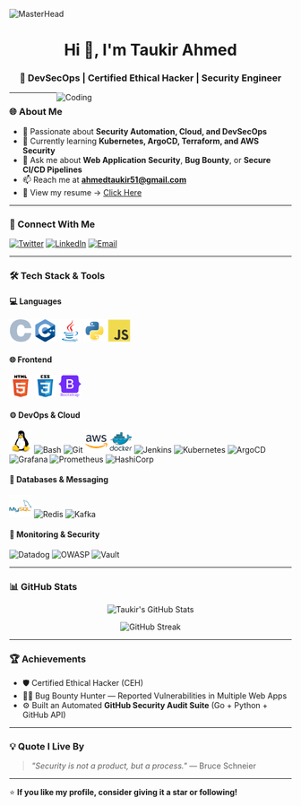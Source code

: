 <!-- ✅ Lightweight MasterHead Image -->
![MasterHead](<img src="https://owasp.org/assets/images/logo.png" width="40" height="40" alt="OWASP"/>)

<h1 align="center">Hi 👋, I'm Taukir Ahmed</h1>
<h3 align="center">🚀 DevSecOps | Certified Ethical Hacker | Security Engineer</h3>

<img align="right" alt="Coding" width="420" src="https://media.tenor.com/rePDfDWO3XoAAAAd/hacking.gif">

---

### 🌐 About Me  
- 🎯 Passionate about **Security Automation, Cloud, and DevSecOps**  
- 🌱 Currently learning **Kubernetes, ArgoCD, Terraform, and AWS Security**  
- 💬 Ask me about **Web Application Security**, **Bug Bounty**, or **Secure CI/CD Pipelines**  
- 📫 Reach me at **ahmedtaukir51@gmail.com**  
- 📄 View my resume → [Click Here](https://drive.google.com/file/d/1xfFRP0Nq7TxSTtYYxBfLvBHk3PwwXLWM/view?usp=drive_link)  

---

### 🤝 Connect With Me
<p align="left">
  <a href="https://twitter.com/taukir45352548" target="_blank"><img src="https://img.shields.io/badge/Twitter-1DA1F2?logo=twitter&logoColor=white" alt="Twitter"/></a>
  <a href="https://linkedin.com/in/taukir-ahmed-47b395218" target="_blank"><img src="https://img.shields.io/badge/LinkedIn-0077B5?logo=linkedin&logoColor=white" alt="LinkedIn"/></a>
  <a href="mailto:ahmedtaukir51@gmail.com" target="_blank"><img src="https://img.shields.io/badge/Gmail-D14836?logo=gmail&logoColor=white" alt="Email"/></a>
</p>

---

### 🛠️ Tech Stack & Tools

#### 💻 Languages
<p align="left">
  <img src="https://raw.githubusercontent.com/devicons/devicon/master/icons/c/c-original.svg" width="40" height="40" alt="C"/>
  <img src="https://raw.githubusercontent.com/devicons/devicon/master/icons/cplusplus/cplusplus-original.svg" width="40" height="40" alt="C++"/>
  <img src="https://raw.githubusercontent.com/devicons/devicon/master/icons/java/java-original.svg" width="40" height="40" alt="Java"/>
  <img src="https://raw.githubusercontent.com/devicons/devicon/master/icons/python/python-original.svg" width="40" height="40" alt="Python"/>
  <img src="https://raw.githubusercontent.com/devicons/devicon/master/icons/javascript/javascript-original.svg" width="40" height="40" alt="JavaScript"/>
</p>

#### 🌐 Frontend
<p align="left">
  <img src="https://raw.githubusercontent.com/devicons/devicon/master/icons/html5/html5-original-wordmark.svg" width="40" height="40" alt="HTML5"/>
  <img src="https://raw.githubusercontent.com/devicons/devicon/master/icons/css3/css3-original-wordmark.svg" width="40" height="40" alt="CSS3"/>
  <img src="https://raw.githubusercontent.com/devicons/devicon/master/icons/bootstrap/bootstrap-plain-wordmark.svg" width="40" height="40" alt="Bootstrap"/>
</p>

#### ⚙️ DevOps & Cloud
<p align="left">
  <img src="https://raw.githubusercontent.com/devicons/devicon/master/icons/linux/linux-original.svg" width="40" height="40" alt="Linux"/>
  <img src="https://www.vectorlogo.zone/logos/gnu_bash/gnu_bash-icon.svg" width="40" height="40" alt="Bash"/>
  <img src="https://www.vectorlogo.zone/logos/git-scm/git-scm-icon.svg" width="40" height="40" alt="Git"/>
  <img src="https://raw.githubusercontent.com/devicons/devicon/master/icons/amazonwebservices/amazonwebservices-original-wordmark.svg" width="40" height="40" alt="AWS"/>
  <img src="https://raw.githubusercontent.com/devicons/devicon/master/icons/docker/docker-original-wordmark.svg" width="40" height="40" alt="Docker"/>
  <img src="https://www.vectorlogo.zone/logos/jenkins/jenkins-icon.svg" width="40" height="40" alt="Jenkins"/>
  <img src="https://www.vectorlogo.zone/logos/kubernetes/kubernetes-icon.svg" width="40" height="40" alt="Kubernetes"/>
  <img src="https://www.vectorlogo.zone/logos/argoprojio/argoprojio-icon.svg" width="40" height="40" alt="ArgoCD"/>
  <img src="https://www.vectorlogo.zone/logos/grafana/grafana-icon.svg" width="40" height="40" alt="Grafana"/>
  <img src="https://www.vectorlogo.zone/logos/prometheusio/prometheusio-icon.svg" width="40" height="40" alt="Prometheus"/>
  <img src="https://www.vectorlogo.zone/logos/hashicorp/hashicorp-icon.svg" width="40" height="40" alt="HashiCorp"/>
</p>

#### 🧰 Databases & Messaging
<p align="left">
  <img src="https://raw.githubusercontent.com/devicons/devicon/master/icons/mysql/mysql-original-wordmark.svg" width="40" height="40" alt="MySQL"/>
  <img src="https://www.vectorlogo.zone/logos/redis/redis-icon.svg" width="40" height="40" alt="Redis"/>
  <img src="https://www.vectorlogo.zone/logos/apache_kafka/apache_kafka-icon.svg" width="40" height="40" alt="Kafka"/>
</p>

#### 🧩 Monitoring & Security
<p align="left">
  <img src="https://www.vectorlogo.zone/logos/datadoghq/datadoghq-icon.svg" width="40" height="40" alt="Datadog"/>
  <img src="https://owasp.org/assets/images/logo.png" width="40" height="40" alt="OWASP"/>
  <img src="https://raw.githubusercontent.com/hashicorp/vault/main/website/static/img/logo.svg" width="40" height="40" alt="Vault"/>
</p>

---

### 📊 GitHub Stats
<p align="center">
  <img src="https://github-readme-stats.vercel.app/api?username=taukirahmed&show_icons=true&theme=tokyonight" alt="Taukir's GitHub Stats"/>
</p>
<p align="center">
  <img src="https://streak-stats.demolab.com?user=taukirahmed&theme=tokyonight&hide_border=false" alt="GitHub Streak"/>
</p>


---

### 🏆 Achievements
- 🛡️ Certified Ethical Hacker (CEH)  
- 🕵️‍♂️ Bug Bounty Hunter — Reported Vulnerabilities in Multiple Web Apps  
- ⚙️ Built an Automated **GitHub Security Audit Suite** (Go + Python + GitHub API)  

---

### 💡 Quote I Live By  
> _"Security is not a product, but a process."_ — Bruce Schneier  

---

⭐ **If you like my profile, consider giving it a star or following!**
